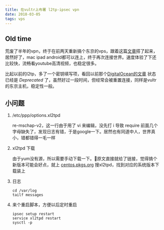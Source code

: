 ```yaml
---
title: 在vultr上布署 l2tp-ipsec vpn
date: 2018-03-05
tags: vps
---
```


## Old time
荒废了半年的vpn，终于在前两天重新搞个东京的vps，跟着这篇[文章](https://segmentfault.com/a/1190000006125737)搭了起来，居然好了，mac ipad android都可以连上，终于再次连接世界。速度体验了下还比较快，流畅看youtube高清视频，也稳定很多。

比起以前的l2tp，多了一个密钥填写项，看回以前那个[DigitalOcean的文章](https://www.digitalocean.com/community/tutorials/how-to-setup-your-own-vpn-with-pptp) 状态已经是 _Deprecated_ 了，虽然好过一段时间，但经常会被重置连接，同样是vultr的东京主机，稳定性一般。

## 小问题

1. /etc/ppp/options.xl2tpd

    re-mschap-v2，这一行由于用了 vi 来编辑，没先打 i 导致 require 前面几个字母缺失了，发现日志有错，于是google一下。居然也有同道中人，世界真小，错都错得一毛一样

2. xl2tpd 下载

    由于yum没有源，所以需要手动下载一下。原文直接就给了链接，觉得搞个新版本可能会好点，就上 [centos.pkgs.org](http://centos.pkgs.org) 搜xl2tpd，找到对应的系统版本下载装上
3. 日志

    ```
    cd /var/log
    tailf messages
    ```

4. 来个重启脚本，方便以后定时重启

    ```
    ipsec setup restart
    service xl2tpd restart
    sysctl -p 
    ```

